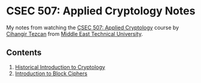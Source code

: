 # CSEC 507: Applied Cryptology Notes
My notes from watching the [CSEC 507: Applied Cryptology](https://www.youtube.com/playlist?list=PLUoixF7agmIvqZtb8XxfOxTuYsuYOrgck) course by [Cihangir Tezcan](https://cihangir.forgottenlance.com/) from [Middle East Technical University](https://www.metu.edu.tr/).

## Contents
1. [Historical Introduction to Cryptology](./Week%201%20-%20Historical%20Introduction%20to%20Cryptology/Historical%20Introduction%20to%20Cryptology.pdf)
2. [Introduction to Block Ciphers](./Week%202%20-%20Introduction%20to%20Block%20Ciphers/Introduction%20to%20Block%20Ciphers.pdf)
